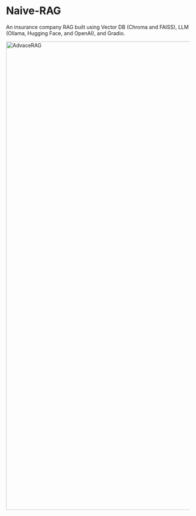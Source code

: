 # Naive-RAG
An insurance company RAG built using Vector DB (Chroma and FAISS), LLM (Ollama, Hugging Face, and OpenAI), and Gradio.


<img width="1280" alt="AdvaceRAG" src="https://github.com/user-attachments/assets/4bfc0f1e-667c-41db-8d99-8887f4a3921d" />
